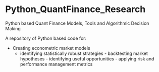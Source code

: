 # Python_QuantFinance_Research
Python based Quant Finance Models, Tools and Algorithmic Decision Making

A repository of Python based code for:

 - Creating econometric market models
    - identifying statistically robust strategies
          - backtesting market hypotheses
              - identifying useful opportunities
                  - applying risk and performance management metrics  
                  
  
        
